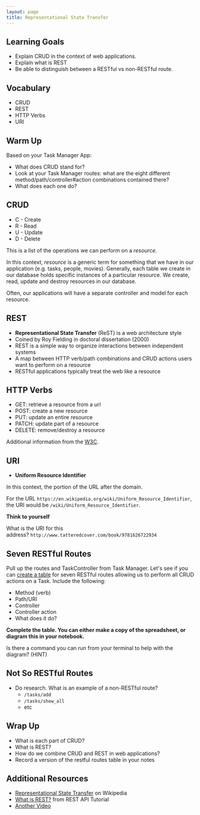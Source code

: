 ```yaml
---
layout: page
title: Representational State Transfer
---
```


## Learning Goals

- Explain CRUD in the context of web applications.
- Explain what is REST
- Be able to distinguish between a RESTful vs non-RESTful route.

## Vocabulary

- CRUD
- REST
- HTTP Verbs
- URI

## Warm Up

Based on your Task Manager App:

- What does CRUD stand for?
- Look at your Task Manager routes: what are the eight different method/path/controller#action combinations contained there?
- What does each one do?

## CRUD

- C - Create
- R - Read
- U - Update
- D - Delete

This is a list of the operations we can perform on a *resource*.

In this context, *resource* is a generic term for something that we have in our application (e.g. tasks, people, movies). Generally, each table we create in our database holds specific instances of a particular resource. We create, read, update and destroy resources in our database.

Often, our applications will have a separate controller and model for each resource.

## REST

- **Representational State Transfer** (ReST) is a web architecture style
- Coined by Roy Fielding in doctoral dissertation (2000)
- REST is a simple way to organize interactions between independent systems
- A map between HTTP verb/path combinations and CRUD actions users want to perform on a resource
- RESTful applications typically treat the web like a resource

## HTTP Verbs

- GET: retrieve a resource from a url
- POST: create a new resource
- PUT: update an entire resource
- PATCH: update part of a resource
- DELETE: remove/destroy a resource

Additional information from the [W3C](https://www.w3.org/Protocols/rfc2616/rfc2616-sec9.html).

## URI

- **Uniform Resource Identifier**

In this context, the portion of the URL after the domain.

For the URL `https://en.wikipedia.org/wiki/Uniform_Resource_Identifier`, the URI would be `/wiki/Uniform_Resource_Identifier`.

**Think to yourself**

What is the URI for this address? `http://www.tatteredcover.com/book/9781626722934`

## Seven RESTful Routes

Pull up the routes and TaskController from Task Manager. Let's see if you can [create a table](https://docs.google.com/spreadsheets/d/1QLaehcK8r_uBlmlKNcgGwCb7Mdq3w7Q2B1o7ilKFS0s/edit?usp=sharing) for seven RESTful routes allowing us to perform all CRUD actions on a Task. Include the following:

- Method (verb)
- Path/URI
- Controller
- Controller action
- What does it do?

**Complete the table. You can either make a copy of the spreadsheet, or diagram this in your notebook.**

Is there a command you can run from your terminal to help with the diagram? (HINT)

## Not So RESTful Routes

- Do research. What is an example of a non-RESTful route?
    - `/tasks/add`
    - `/tasks/show_all`
    - etc
    

## Wrap Up

- What is each part of CRUD?
- What is REST?
- How do we combine CRUD and REST in web applications?
- Record a version of the restful routes table in your notes

## Additional Resources

- [Representational State Transfer](https://en.wikipedia.org/wiki/Representational_state_transfer) on Wikipedia
- [What is REST?](http://www.restapitutorial.com/lessons/whatisrest.html) from REST API Tutorial
- [Another Video](https://www.youtube.com/watch?v=2zz_XvKTVxI)